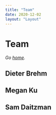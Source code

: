 ```yaml
---
title: "Team"
date: 2020-12-02
layout: "Layout"
---
```


# Team

*Go [home](/).*

## Dieter Brehm

## Megan Ku

## Sam Daitzman